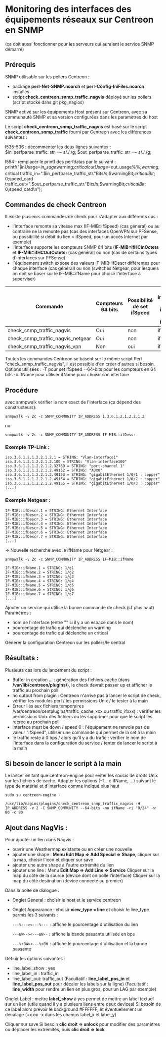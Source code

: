 # Monitoring des interfaces des équipements réseaux sur Centreon en SNMP

(ça doit aussi fonctionner pour les serveurs qui auraient le service SNMP démarré)



## Prérequis

SNMP utilisable sur les pollers Centreon :
- package **perl-Net-SNMP.noarch** et **perl-Config-IniFiles.noarch** installés
- script **check_centreon_snmp_traffic_nagvis** déployé sur les pollers (script stocké dans git pkg_nagios)

SNMP activé sur les équipements
Host présent sur Centreon, avec sa communauté SNMP et sa version configurées dans les paramètres du host

Le script **check_centreon_snmp_traffic_nagvis** est basé sur le script **check_centreon_snmp_traffic** fourni par Centreon avec les différences suivantes :

l535-536 : décommenter les deux lignes suivantes :
    $in_perfparse_traffic_str =~ s/\./,/g;
    $out_perfparse_traffic_str =~ s/\./,/g;

l554 : remplacer le printf des perfdatas par le suivant :
    printf("|inUsage=$in_usage%%;$warning;$critical outUsage=$out_usage%%;$warning;$critical traffic_in=".$in_perfparse_traffic_str."Bits/s;$warningBit;$criticalBit;0;$speed_card traffic_out=".$out_perfparse_traffic_str."Bits/s;$warningBit;$criticalBit;0;$speed_card\n");

## Commandes de check Centreon

Il existe plusieurs commandes de check pour s'adapter aux différents cas :
- l'interface remonte sa vitesse max (IF-MIB::ifSpeed) (cas général) ou au contraire ne la remonte pas (cas des interfaces OpenVPN sur PFSense, ou possibilité si débit du lien < ifSpeed, pour un accès Internet par exemple)
- l'interface supporte les compteurs SNMP 64 bits (**IF-MIB::ifHCInOctets** et **IF-MIB::ifHCOutOctets**) (cas général) ou non (cas de certains types d'interfaces sur PFSense)
- l'équipement switch expose des valeurs IF-MIB::ifDescr différentes pour chaque interface (cas général) ou non (switches Netgear, pour lesquels on doit se baser sur le IF-MIB::ifName pour choisir l'interface à superviser)

|Commande| Compteurs 64 bits |  Possibilité de set ifSpeed | Choix interface par ifName ou ifDescr |
|--- | --- | --- | ---|
| check_snmp_traffic_nagvis         | Oui               | non                        | ifDescr                               |
| check_snmp_traffic_nagvis_netgear | Oui               | non                        | ifName                                |
| check_snmp_traffic_nagvis_vpn     | Non               | oui                        | ifDescr                               |

Toutes les commandes Centreon se basent sur le même script Perl "check_snmp_traffic_nagvis", il est possible d'en créer d'autres si besoin.
Options utilisées :
-T pour set ifSpeed
--64-bits pour les compteurs en 64 bits
-o ifName pour utiliser ifName pour choisir son interface


## Procédure

avec snmpwalk vérifier le nom exact de l'interface (ça dépend des constructeurs):

`snmpwalk -v 2c -c SNMP_COMMUNITY IP_ADDRESS 1.3.6.1.2.1.2.2.1.2`

ou

`snmpwalk -v 2c -c SNMP_COMMUNITY IP_ADDRESS IF-MIB::ifDescr`


### Exemple TP-Link :

    iso.3.6.1.2.1.2.2.1.2.1 = STRING: "Vlan-interface1"
    iso.3.6.1.2.1.2.2.1.2.100 = STRING: "Vlan-interface100"
    iso.3.6.1.2.1.2.2.1.2.32769 = STRING: "port-channel 1"
    iso.3.6.1.2.1.2.2.1.2.49152 = STRING: "AUX0"
    iso.3.6.1.2.1.2.2.1.2.49153 = STRING: "gigabitEthernet 1/0/1 : copper"
    iso.3.6.1.2.1.2.2.1.2.49154 = STRING: "gigabitEthernet 1/0/2 : copper"
    iso.3.6.1.2.1.2.2.1.2.49155 = STRING: "gigabitEthernet 1/0/3 : copper"
    [...]


### Exemple Netgear :

    IF-MIB::ifDescr.1 = STRING: Ethernet Interface
    IF-MIB::ifDescr.2 = STRING: Ethernet Interface
    IF-MIB::ifDescr.3 = STRING: Ethernet Interface
    IF-MIB::ifDescr.4 = STRING: Ethernet Interface
    IF-MIB::ifDescr.5 = STRING: Ethernet Interface
    IF-MIB::ifDescr.6 = STRING: Ethernet Interface
    IF-MIB::ifDescr.7 = STRING: Ethernet Interface
    [...]

=> Nouvelle recherche avec le ifName pour Netgear :

`snmpwalk -v 2c -c SNMP_COMMUNITY IP_ADDRESS IF-MIB::ifName`

    IF-MIB::ifName.1 = STRING: 1/g1
    IF-MIB::ifName.2 = STRING: 1/g2
    IF-MIB::ifName.3 = STRING: 1/g3
    IF-MIB::ifName.4 = STRING: 1/g4
    IF-MIB::ifName.5 = STRING: 1/g5
    IF-MIB::ifName.6 = STRING: 1/g6
    IF-MIB::ifName.7 = STRING: 1/g7
    [...]


Ajouter un service qui utilise la bonne commande de check (cf plus haut)
Paramètres :
- nom de l'interface (entre "" si il y a un espace dans le nom)
- pourcentage de trafic qui déclenche un warning
- pourcentage de trafic qui déclenche un critical

Générer la configuration Centreon sur les pollers/le central


## Résultats :

Plusieurs cas lors du lancement du script :
- Buffer in creation ... : génération des fichiers cache (dans **/var/lib/centreon/plugins/**), le check devrait passer up et afficher le traffic au prochain poll
- no output from plugin : Centreon n'arrive pas à lancer le script de check, vérifier les modules perl / les permissions Unix / le tester à la main
- Erreur liés aux fichiers temporaires /var/centreon/centplugins/traffic_cache_xxx ou traffic_ifxxx) : vérifier les permissions Unix des fichiers ou les supprimer pour que le script les recrée au prochain poll
- interface must be down / speed 0 : l'équipement ne renvoie pas de valeur "ifSpeed", utiliser une commande qui permet de la set à la main
- le traffic reste à 0 bps / alors qu'il y a du trafic : vérifier le nom de l'interface dans la configuration du service / tenter de lancer le script à la main


## Si besoin de lancer le script à la main

Le lancer en tant que centreon-engine pour éviter les soucis de droits Unix sur les fichiers de cache.
Adapter les options (-T, -o ifName, ...) suivant le type de matériel et d'interface comme indiqué plus haut

`sudo su centreon-engine -`

`/usr/lib/nagios/plugins/check_centreon_snmp_traffic_nagvis -H IP_ADDRESS -v 2 -C SNMP_COMMUNITY --64-bits -no ifName -ri "0/24" -w 80 -c 90`


## Ajout dans NagVis :

Pour ajouter un lien dans Nagvis :
- ouvrir une Weathermap existante ou en créer une nouvelle
- ajouter une shape : **Menu Edit Map => Add Special => Shape**, cliquer sur la map, choisir l'icon et cliquer sur save
- ajouter une autre shape à l'autre extrémité du lien
- ajouter une line : 
Menu **Edit Map => Add Line => Service**
Cliquer sur la map du côté de la source (device dont on polle l'interface)
Cliquer sur la map du côté destination (device connecté au premier)

Dans la boite de dialogue :
- Onglet General : choisir le host et le service centreon
- Onglet Appearance : choisir **view_type = line** et choisir le line_type parmis les 3 suivants :

    `---%---><---%--- `: affiche le pourcentage d'utilisation du lien

    `---BW--><---BW--` : affiche la bande passante utilisée en bps

    `---%+BW><---%+BW `: affiche le pourcentage d'utilisation et la bande passante


Définir les options suivantes :
- line_label_show : yes
- line_label_in : traffic_in
- line_label_out: traffic_out
(Facultatif : **line_label_pos_in** et **line_label_pos_out** pour décaler les labels sur la ligne)
(Facultatif : **line_width** pour rendre un lien en plus gros, pour un LAG par exemple)

Onglet Label : mettre **label_show** à yes permet de mettre un label textuel sur un lien (utile quand il y a plusieurs liens entre deux devices)
Si besoin de ce label alors prévoir le background #FFFFFF, et éventuellement un décalage (+x ou -x dans les champs label_x et label_y)

Cliquer sur save
Si besoin **clic droit => unlock** pour modifier des paramètres ou déplacer les extrémités, puis **clic droit => lock**